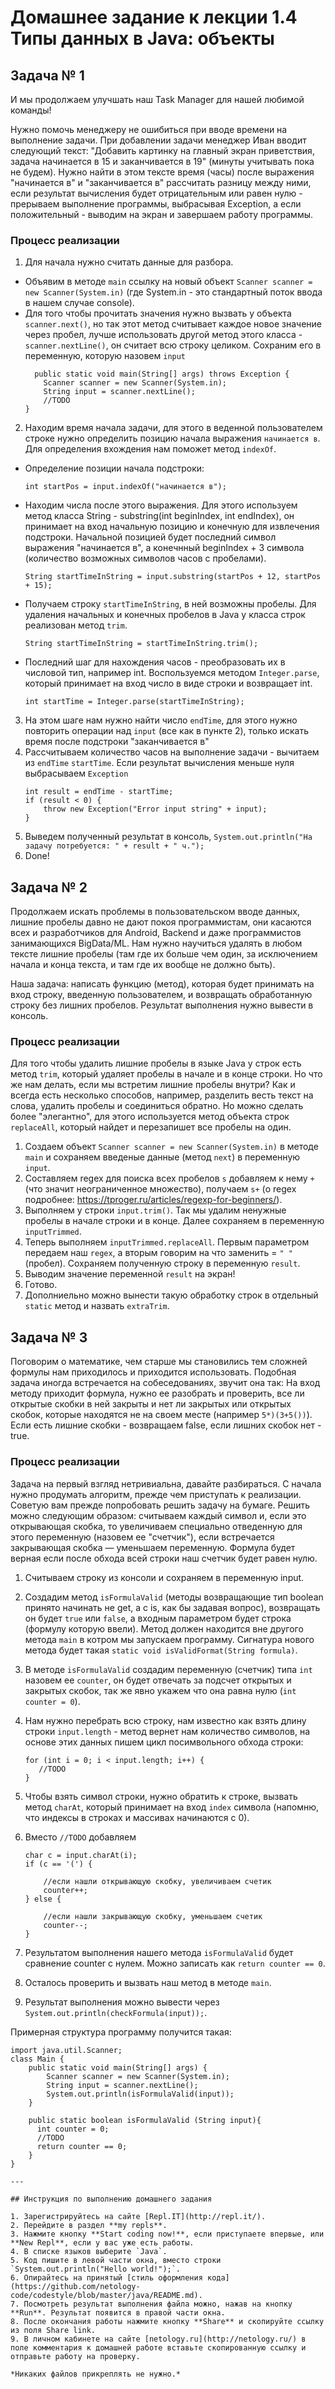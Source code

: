 # Домашнее задание к лекции 1.4	Типы данных в Java: объекты

## Задача № 1

И мы продолжаем улучшать наш Task Manager для нашей любимой команды!

Нужно помочь менеджеру не ошибиться при вводе времени на выполнение задачи. При добавлении задачи менеджер Иван вводит следующий текст: "Добавить картинку на главный экран приветствия, задача начинается в 15 и заканчивается в 19" (минуты учитывать пока не будем). 
Нужно найти в этом тексте время (часы) после выражения "начинается в" и "заканчивается в" рассчитать разницу между ними, если результат вычисления будет отрицательным или равен нулю - прерываем выполнение программы, выбрасывая Exception, а если положительный - выводим на экран и завершаем работу программы.  

### Процесс реализации
1. Для начала нужно считать данные для разбора.
  - Объявим в методе `main` ссылку на новый объект `Scanner scanner = new Scanner(System.in)` (где System.in - это стандартный поток ввода в нашем случае console).
  - Для того чтобы прочитать значения нужно вызвать у объекта `scanner.next()`, но так этот метод считывает каждое новое значение через пробел, лучше использовать другой метод этого класса - `scanner.nextLine()`, он считает всю строку целиком. Сохраним его в переменную, которую назовем `input`
    ```
      public static void main(String[] args) throws Exception {
        Scanner scanner = new Scanner(System.in);
        String input = scanner.nextLine();
        //TODO
    }
    ```
2. Находим время начала задачи, для этого в веденной пользователем строке нужно определить позицию начала выражения `начинается в`. Для определения вхождения нам поможет метод `indexOf`.
  - Определение позиции начала подстроки:
    ```
    int startPos = input.indexOf("начинается в");
    ```
  - Находим числа после этого выражения. Для этого используем метод класса String - substring(int beginIndex, int endIndex), он принимает на вход начальную позицию и конечную для извлечения подстроки. Начальной позицией будет последний символ выражения "начинается в", а конечнный beginIndex + 3 символа (количество возможных символов часов с пробелами). 
    ```
    String startTimeInString = input.substring(startPos + 12, startPos + 15);
    ```
  - Получаем строку `startTimeInString`, в ней возможны пробелы. Для удаления начальных и конечных пробелов в Java у класса строк реализован метод `trim`.
    ```
    String startTimeInString = startTimeInString.trim();
    ```
  - Последний шаг для нахождения часов - преобразовать их в числовой тип, например int. Воспользуемся методом `Integer.parse`, который принимает на вход число в виде строки и возвращает int.
    ```
    int startTime = Integer.parse(startTimeInString);
    ```
3. На этом шаге нам нужно найти число `endTime`, для этого нужно повторить операции над `input` (все как в пункте 2), только искать время после подстроки "заканчивается в"
4. Рассчитываем количество часов на выполнение задачи - вычитаем из `endTime` `startTime`. Если результат вычисления меньше нуля выбрасываем `Exception`
    ```
    int result = endTime - startTime;
    if (result < 0) {
        throw new Exception("Error input string" + input);
    }
    ``` 
5. Выведем полученный результат в консоль, `System.out.println("На задачу потребуется: " + result + " ч.");`
6. Done! 

## Задача № 2

Продолжаем искать проблемы в пользовательском вводе данных, лишние пробелы давно не дают покоя программистам, они касаются всех и разработчиков для Android, Backend и даже программистов занимающихся BigData/ML. Нам нужно научиться удалять в любом тексте лишние пробелы (там где их больше чем один, за исключением начала и конца текста, и там где их вообще не должно быть).

Наша задача: написать функцию (метод), которая будет принимать на вход строку, введенную пользователем, и возвращать обработанную строку без лишних пробелов. Результат выполнения нужно вывести в консоль.

### Процесс реализации
Для того чтобы удалить лишние пробелы в языке Java у строк есть метод `trim`, который удаляет пробелы в начале и в конце строки. Но что же нам делать, если мы встретим лишние пробелы внутри? Как и всегда есть несколько способов, например, разделить весть текст на слова, удалить пробелы и соединиться обратно. 
Но можно сделать более "элегантно", для этого используется метод объекта строк `replaceAll`, который найдет и перезапишет все пробелы на один.

1. Создаем объект `Scanner scanner = new Scanner(System.in)` в методе `main` и сохраняем введеные данные (метод `next`) в переменную `input`.
2. Составляем regex для поиска всех пробелов `s` добавляем к нему `+` (что значит неограниченное множество), получаем `s+` (о regex подробнее: https://tproger.ru/articles/regexp-for-beginners/).
3. Выполняем у строки `input.trim()`. Так мы удалим ненужные пробелы в начале строки и в конце. Далее сохраняем в переменную `inputTrimmed`.
4. Теперь выполняем `inputTrimmed.replaceAll`. Первым параметром передаем наш `regex`, а вторым говорим на что заменить = `" "` (пробел). Сохраняем полученную строку в переменную `result`.
5. Выводим значение переменной `result` на экран!
6. Готово.
7. Дополниельно можно вынести такую обработку строк в отдельный `static` метод и назвать `extraTrim`. 

## Задача № 3

Поговорим о математике, чем старше мы становились тем сложней формулы нам приходилось и приходится использовать. Подобная задача иногда встречается на собеседованиях, звучит она так: 
На вход методу приходит формула, нужно ее разобрать и проверить, все ли открытые скобки в ней закрыты и нет ли закрытых или открытых скобок, которые находятся не на своем месте (например `5*)(3+5())`). Если есть лишние скобки - возвращаем false, если лишних скобок нет - true.

### Процесс реализации

Задача на первый взгляд нетривиальна, давайте разбираться. С начала нужно продумать алгоритм, прежде чем приступать к реализации. Советую вам прежде попробовать решить задачу на бумаге. 
Решить можно следующим образом: считываем каждый символ и, если это открывающая скобка, то увеличиваем специально отведенную для этого переменную (назовем ее "счетчик"), если встречается закрывающая скобка — уменьшаем переменную. 
Формула будет верная если после обхода всей строки наш счетчик будет равен нулю.

1. Считываем строку из консоли и сохраняем в переменную input.
2. Создадим метод `isFormulaValid` (методы возвращающие тип boolean принято начинать не get, а с is, как бы задавая вопрос), возвращать он будет `true` или `false`, а входным параметром будет строка (формулу которую ввели). Метод должен находится вне другого метода `main` в котром мы запускаем программу. Сигнатура нового метода будет такая `static void isValidFormat(String formula)`.
3. В методе `isFormulaValid` создадим переменную (счетчик) типа `int` назовем ее `counter`, он будет отвечать за подсчет открытых и закрытых скобок, так же явно укажем что она равна нулю (`int counter = 0`).
4. Нам нужно перебрать всю строку, нам известно как взять длину строки `input.length` - метод вернет нам количество символов, на основе этих данных пишем цикл посимвольного обхода строки:

   ```
   for (int i = 0; i < input.length; i++) {
      //TODO
   }
   ```
5. Чтобы взять символ строки, нужно обратить к строке, вызвать метод `charAt`, который принимает на вход `index` символа (напомню, что индексы в строках и массивах начинаются с 0).
6. Вмеcто `//TODO` добавляем 

   ```
   char c = input.charAt(i);
   if (c == '(') {
   
       //если нашли открывающую скобку, увеличиваем счетик
       counter++;
   } else {
   
       //если нашли закрывающую скобку, уменьшаем счетик
       counter--;
   }
   ```
   
7. Результатом выполнения нашего метода `isFormulaValid` будет сравнение counter c нулем. Можно записать как `return counter == 0`.
8. Осталось проверить и вызвать наш метод в методе `main`.
9. Результат выполнения можно вывести через `System.out.println(checkFormula(input));`.

Примерная структура программу получится такая:
  ```
  import java.util.Scanner;
  class Main {
      public static void main(String[] args) {
          Scanner scanner = new Scanner(System.in);
          String input = scanner.nextLine();
          System.out.println(isFormulaValid(input));
      }
    
      public static boolean isFormulaValid (String input){
        int counter = 0;
        //TODO  
        return counter == 0;
      }
  }

---

## Инструкция по выполнению домашнего задания

1. Зарегистрируйтесь на сайте [Repl.IT](http://repl.it/).
2. Перейдите в раздел **my repls**.
3. Нажмите кнопку **Start coding now!**, если приступаете впервые, или **New Repl**, если у вас уже есть работы.
4. В списке языков выберите `Java`.
5. Код пишите в левой части окна, вместо строки `System.out.println("Hello world!");`.
6. Опирайтесь на принятый [стиль оформления кода](https://github.com/netology-code/codestyle/blob/master/java/README.md).
7. Посмотреть результат выполнения файла можно, нажав на кнопку **Run**. Результат появится в правой части окна.
8. После окончания работы нажмите кнопку **Share** и скопируйте ссылку из поля Share link.
9. В личном кабинете на сайте [netology.ru](http://netology.ru/) в поле комментария к домашней работе вставьте скопированную ссылку и отправьте работу на проверку.

*Никаких файлов прикреплять не нужно.*

